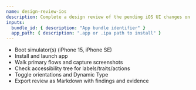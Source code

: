 ```yaml
---
name: design-review-ios
description: Complete a design review of the pending iOS UI changes on the current branch using Xcode Simulator MCP.
inputs:
  bundle_id: { description: "App bundle identifier" }
  app_path: { description: ".app or .ipa path to install" }
---
```


- Boot simulator(s) (iPhone 15, iPhone SE)
- Install and launch app
- Walk primary flows and capture screenshots
- Check accessibility tree for labels/traits/actions
- Toggle orientations and Dynamic Type
- Export review as Markdown with findings and evidence

